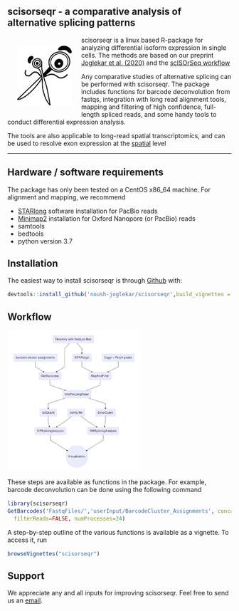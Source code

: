 
<!-- README.md is generated from README.Rmd. Please edit that file -->

## scisorseqr - a comparative analysis of alternative splicing patterns

<img src="man/figures/scisorseqr.png" width="25%" style="float:left; padding:20px" />

scisorseqr is a linux based R-package for analyzing differential isoform
expression in single cells. The methods are based on our preprint
[Joglekar et al.
(2020)](https://www.biorxiv.org/content/10.1101/2020.08.27.268730v1) and
the [scISOrSeq
workflow](https://www.nature.com/articles/nbt.4259?draft=marketing)

Any comparative studies of alternative splicing can be performed with
scisorseqr. The package includes functions for barcode deconvolution
from fastqs, integration with long read alignment tools, mapping and
filtering of high confidence, full-length spliced reads, and some handy
tools to conduct differential expression analysis.

The tools are also applicable to long-read spatial transcriptomics, and
can be used to resolve exon expression at the
[spatial](https://isoformatlas.com/) level

-----

## Hardware / software requirements

The package has only been tested on a CentOS x86\_64 machine. For
alignment and mapping, we recommend

  - [STARlong](https://github.com/alexdobin/STAR/) software installation
    for PacBio reads
  - [Minimap2](https://github.com/lh3/minimap2) installation for Oxford
    Nanopore (or PacBio) reads
  - samtools
  - bedtools
  - python version 3.7

## Installation

The easiest way to install scisorseqr is through
[Github](https://github.com)
with:

``` r
devtools::install_github('noush-joglekar/scisorseqr',build_vignettes = TRUE)
```

## Workflow

<img src="man/figures/README-flow-2.png" width="60%" />

These steps are available as functions in the package. For example,
barcode deconvolution can be done using the following command

``` r
library(scisorseqr)
GetBarcodes('FastqFiles/','userInput/BarcodeCluster_Assignments', concatenate=TRUE, 
  filterReads=FALSE, numProcesses=24)
```

A step-by-step outline of the various functions is available as a
vignette. To access it, run

``` r
browseVignettes("scisorseqr")
```

## Support

We appreciate any and all inputs for improving scisorseqr. Feel free to
send us an [email](mailto:anj2026@med.cornell.edu).
